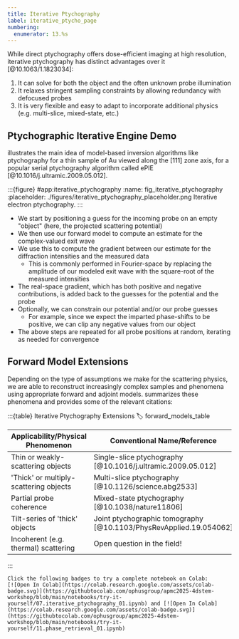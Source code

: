 ```yaml
---
title: Iterative Ptychography
label: iterative_ptycho_page
numbering:
  enumerator: 13.%s
---
```


While direct ptychography offers dose-efficient imaging at high resolution, iterative ptychography has distinct advantages over it [@10.1063/1.1823034]:

1. It can solve for both the object and the often unknown probe illumination
2. It relaxes stringent sampling constraints by allowing redundancy with defocused probes
3. It is very flexible and easy to adapt to incorporate additional physics (e.g. multi-slice, mixed-state, etc.)

## Ptychographic Iterative Engine Demo

[](#fig_iterative_ptychography) illustrates the main idea of model-based inversion algorithms like ptychography for a thin sample of Au viewed along the [111] zone axis, for a popular serial ptychography algorithm called ePIE [@10.1016/j.ultramic.2009.05.012].

:::{figure} #app:iterative_ptychography
:name: fig_iterative_ptychography
:placeholder: ./figures/iterative_ptychography_placeholder.png
Iterative electron ptychography.
:::

- We start by positioning a guess for the incoming probe on an empty "object" (here, the projected scattering potential)
- We then use our forward model to compute an estimate for the complex-valued exit wave
- We use this to compute the gradient between our estimate for the diffraction intensities and the measured data
  - This is commonly performed in Fourier-space by replacing the amplitude of our modeled exit wave with the square-root of the measured intensities
- The real-space gradient, which has both positive and negative contributions, is added back to the guesses for the potential and the probe
- Optionally, we can constrain our potential and/or our probe guesses
  - For example, since we expect the imparted phase-shifts to be positive, we can clip any negative values from our object
- The above steps are repeated for all probe positions at random, iterating as needed for convergence

## Forward Model Extensions

Depending on the type of assumptions we make for the scattering physics, we are able to reconstruct increasingly complex samples and phenomena using appropriate forward and adjoint models.
[](#forward_models_table) summarizes these phenomena and provides some of the relevant citations:

:::{table} Iterative Ptychography Extensions
:label: forward_models_table

| **Applicability/Physical Phenomenon**  | **Conventional Name/Reference**                                      |
| -------------------------------------- | ---------------------------------------------------------------------|
| Thin or weakly-scattering objects      | Single-slice ptychography [@10.1016/j.ultramic.2009.05.012]          |
| 'Thick' or multiply-scattering objects | Multi-slice ptychography [@10.1126/science.abg2533]                  |
| Partial probe coherence                | Mixed-state ptychography [@10.1038/nature11806]                      |
| Tilt-series of 'thick' objects         | Joint ptychographic tomography [@10.1103/PhysRevApplied.19.054062]    |
| Incoherent (e.g. thermal) scattering   | Open question in the field!                                          |

:::

```{attention} Try it yourself!
Click the following badges to try a complete notebook on Colab:
[![Open In Colab](https://colab.research.google.com/assets/colab-badge.svg)](https://githubtocolab.com/ophusgroup/apmc2025-4dstem-workshop/blob/main/notebooks/try-it-yourself/07.iterative_ptychography_01.ipynb) and [![Open In Colab](https://colab.research.google.com/assets/colab-badge.svg)](https://githubtocolab.com/ophusgroup/apmc2025-4dstem-workshop/blob/main/notebooks/try-it-yourself/11.phase_retrieval_01.ipynb)
```

